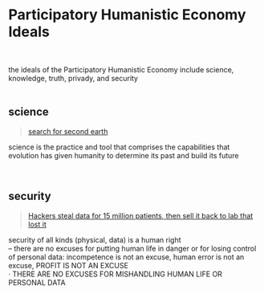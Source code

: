# Participatory Humanistic Economy Ideals

&nbsp;
&nbsp;

the ideals of the Participatory Humanistic Economy include science, knowledge, truth, privady, and security    
&nbsp;
&nbsp;

## science

> [search for second earth][search_for_second_earth]  


science is the practice and tool that comprises the capabilities that evolution has given humanity to determine its past and build its future  

&nbsp;
&nbsp;

## security
> [Hackers steal data for 15 million patients, then sell it back to lab that lost it](https://arstechnica.com/information-technology/2019/12/clinical-lab-pays-hackers-for-the-return-of-data-of-15-million-patients/)  


security of all kinds (physical, data) is a human right   
– there are no excuses for putting human life in danger or for losing control of personal data: incompetence is not an excuse, human error is not an excuse, PROFIT IS NOT AN EXCUSE  
· THERE ARE NO EXCUSES FOR MISHANDLING HUMAN LIFE OR PERSONAL DATA

&nbsp;
&nbsp;
&nbsp;


[search_for_second_earth]: https://youtu.be/40Kx9-xxnL0
